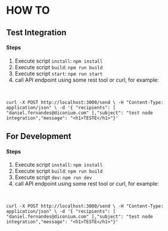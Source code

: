 # HOW TO

## Test Integration

#### Steps

1. Execute script `install`: `npm install`
2. Execute script `build`: `npm run build`
3. Execute script `start`: `npm run start`
4. call API endpoint using some rest tool or curl, for example:
<br>

`curl -X POST http://localhost:3000/send \
     -H "Content-Type: application/json" \
     -d '{ "recipients": [ "daniel.fernandes@diconium.com" ],"subject": "test node integration","message": "<h1>TESTE</h1>"}'`

## For Development

#### Steps

1. Execute script `install`: `npm install`
2. Execute script `build`: `npm run build`
3. Execute script `dev`: `npm run dev`
4. call API endpoint using some rest tool or curl, for example:
<br>

`curl -X POST http://localhost:3000/send \
     -H "Content-Type: application/json" \
     -d '{ "recipients": [ "daniel.fernandes@diconium.com" ],"subject": "test node integration","message": "<h1>TESTE</h1>"}'`
